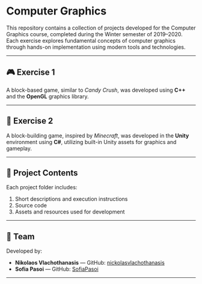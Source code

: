 # Computer Graphics

This repository contains a collection of projects developed for the Computer Graphics course, completed during the Winter semester of 2019–2020. Each exercise explores fundamental concepts of computer graphics through hands-on implementation using modern tools and technologies.

---

## 🎮 Exercise 1

A block-based game, similar to *Candy Crush*, was developed using **C++** and the **OpenGL** graphics library.

---

## 🧱 Exercise 2

A block-building game, inspired by *Minecraft*, was developed in the **Unity** environment using **C#**, utilizing built-in Unity assets for graphics and gameplay.

---

## 📁 Project Contents

Each project folder includes:

1. Short descriptions and execution instructions  
2. Source code  
3. Assets and resources used for development  

---

## 👥 Team

Developed by:

- **Nikolaos Vlachothanasis** — GitHub: [nickolasvlachothanasis](https://github.com/nickolasvlachothanasis)  
- **Sofia Pasoi** — GitHub: [SofiaPasoi](https://github.com/SofiaPasoi)

---

